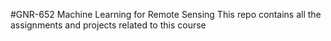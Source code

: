 #GNR-652 Machine Learning for Remote Sensing
This repo contains all the assignments and projects related to this course
